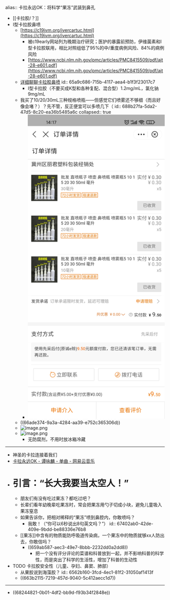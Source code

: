 alias:: 卡拉永远OK：将科学“果冻”武装到鼻孔

- [[卡拉胶/？]]
- I型卡拉胶鼻喷
	- [https://c19ivm.org/ivercartuc.html](https://c19ivm.org/ivercartuc.html)
		- 被c19early网站列为晚期治疗研究；医护的暴露前预防，伊维菌素和I型卡拉胶联用，相比对照组低了95%的中/重度病例风险、84%的病例风险
		- [https://www.ncbi.nlm.nih.gov/pmc/articles/PMC8415509/pdf/ajt-28-e601.pdf](https://www.ncbi.nlm.nih.gov/pmc/articles/PMC8415509/pdf/ajt-28-e601.pdf)
	- [详细聊聊卡拉胶鼻喷](https://mp.weixin.qq.com/s/SgY8LLLulydUWGSlIBeEwQ)
	  id:: 65a9c686-715b-4117-aea4-b1f3f23017c7
		- I型卡拉胶（不要买成K型和各种复配、混合型）1.2mg/mL，氯化钠9mg/mL
	- 我买了10/20/30mL三种规格喷瓶——但感觉它们喷雾还不够细（而且好像会堵？）？先不管，反正便宜可以多喷几下（
	  id:: 688b27fa-5da2-47d5-8c20-ea36b5485a6c
	  collapsed:: true
		- ![image.png](../assets/image_1704505113843_0.png)
	- ((66ade374-9a3a-4284-aa39-e752c365306d))
	- ![image.png](../assets/image_1704505099062_0.png)
	- ![image.png](../assets/image_1704505105811_0.png)
		- 无防腐剂，不用时放冰箱冷藏
- ---
- 神圣的卡拉连接着我们
- [卡拉永远OK - 谭咏麟 - 单曲 - 网易云音乐](https://music.163.com/song?id=152448&userid=77770261)
- # 引言：“长大我要当太空人！”
	- 朋友们有没有吃过果冻？都吃过吧？
	- 长辈们看年幼晚辈吃果冻时，常会把果冻用勺子切成小块，避免儿童吸入果冻窒息
	- 如果告诉你，把相对稀释的“果冻”喷到鼻腔内，你敢喷吗？
		- 我敢！（“你可以6秒说出8句英文吗？”）
		  id:: 67402ab0-42de-409e-9bdd-be88336e76b8
	- [[果冻]]中含有的物质能防呼吸道传染病，一个果冻中的物质就够xx人防出去，你敢信吗？
		- ((659ab587-aec3-49e7-8bbb-2232dd0a2dd8))
			- 把一个没有评分评论的菜谱和科普放到一起，并不影响科普的科学性，而是突出了科学的生活性，增加了科普的生动性
- TODO 卡拉胶安全性（儿童、孕妇、鼻窦、肺部）
	- 从果胶说到海藻胶？
	  id:: 6562b160-3fcd-4ec1-81f2-31050af1413f
	- ((663b2115-7219-457d-9040-5c412aecc1d7))
- ---
- ((68244821-0b01-4df2-bb9d-f93b34f2848e))